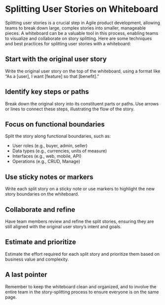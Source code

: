 # Splitting User Stories on Whiteboard
Splitting user stories is a crucial step in Agile product development, allowing teams to break down large, complex stories into smaller, manageable pieces. A whiteboard can be a valuable tool in this process, enabling teams to visualize and collaborate on story splitting. Here are some techniques and best practices for splitting user stories with a whiteboard:

## Start with the original user story
Write the original user story on the top of the whiteboard, using a format like “As a [user], I want [feature] so that [benefit].”

## Identify key steps or paths 
Break down the original story into its constituent parts or paths. Use arrows or lines to connect these steps, illustrating the flow of the story.

## Focus on functional boundaries 
Split the story along functional boundaries, such as:

- User roles (e.g., buyer, admin, seller)
- Data types (e.g., currencies, units of measure)
- Interfaces (e.g., web, mobile, API)
- Operations (e.g., CRUD, Manage)

## Use sticky notes or markers 
Write each split story on a sticky note or use markers to highlight the new story boundaries on the whiteboard.

## Collaborate and refine 
Have team members review and refine the split stories, ensuring they are still aligned with the original user story’s intent and goals.

## Estimate and prioritize 
Estimate the effort required for each split story and prioritize them based on business value and complexity.

## A last pointer
Remember to keep the whiteboard clean and organized, and to involve the entire team in the story-splitting process to ensure everyone is on the same page.
